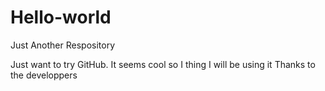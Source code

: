 # Hello-world
Just Another Respository

Just want to try GitHub.
It seems cool so I thing I will be using it
Thanks to the developpers
